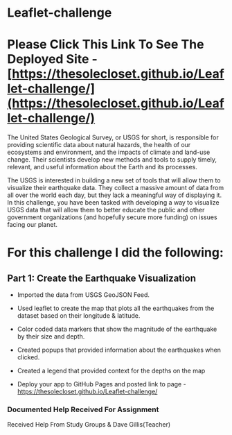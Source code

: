 # Leaflet-challenge

# Please Click This Link To See The Deployed Site - [https://thesolecloset.github.io/Leaflet-challenge/](https://thesolecloset.github.io/Leaflet-challenge/)

The United States Geological Survey, or USGS for short, is responsible for providing scientific data about natural hazards, the health of our ecosystems and environment, and the impacts of climate and land-use change. Their scientists develop new methods and tools to supply timely, relevant, and useful information about the Earth and its processes.

The USGS is interested in building a new set of tools that will allow them to visualize their earthquake data. They collect a massive amount of data from all over the world each day, but they lack a meaningful way of displaying it. In this challenge, you have been tasked with developing a way to visualize USGS data that will allow them to better educate the public and other government organizations (and hopefully secure more funding) on issues facing our planet.


# For this challenge I did the following:

## Part 1: Create the Earthquake Visualization

* Imported the data from USGS GeoJSON Feed.
* Used leaflet to create the map that plots all the earthquakes from the dataset based on their longitude & latitude.
* Color coded data markers that show the magnitude of the earthquake by their size and depth.
* Created popups that provided information about the earthquakes when clicked.
* Created a legend that provided context for the depths on the map


* Deploy your app to GitHub Pages and posted link to page - https://thesolecloset.github.io/Leaflet-challenge/

### Documented Help Received For Assignment
Received Help From Study Groups & Dave Gillis(Teacher)
